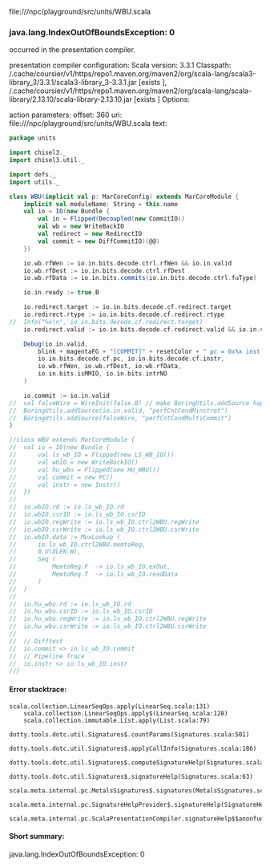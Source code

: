 file://<WORKSPACE>/npc/playground/src/units/WBU.scala
### java.lang.IndexOutOfBoundsException: 0

occurred in the presentation compiler.

presentation compiler configuration:
Scala version: 3.3.1
Classpath:
<HOME>/.cache/coursier/v1/https/repo1.maven.org/maven2/org/scala-lang/scala3-library_3/3.3.1/scala3-library_3-3.3.1.jar [exists ], <HOME>/.cache/coursier/v1/https/repo1.maven.org/maven2/org/scala-lang/scala-library/2.13.10/scala-library-2.13.10.jar [exists ]
Options:



action parameters:
offset: 360
uri: file://<WORKSPACE>/npc/playground/src/units/WBU.scala
text:
```scala
package units

import chisel3._
import chisel3.util._

import defs._
import utils._

class WBU(implicit val p: MarCoreConfig) extends MarCoreModule {
	implicit val moduleName: String = this.name
    val io = IO(new Bundle {
		val in = Flipped(Decoupled(new CommitIO))
		val wb = new WriteBackIO
		val redirect = new RedirectIO
		val commit = new DiffCommitIO)(@@)
	})

	io.wb.rfWen := io.in.bits.decode.ctrl.rfWen && io.in.valid
	io.wb.rfDest := io.in.bits.decode.ctrl.rfDest
	io.wb.rfData := io.in.bits.commits(io.in.bits.decode.ctrl.fuType)

	io.in.ready := true.B

	io.redirect.target := io.in.bits.decode.cf.redirect.target
	io.redirect.rtype := io.in.bits.decode.cf.redirect.rtype
//	Info("%x\n", io.in.bits.decode.cf.redirect.target)
	io.redirect.valid := io.in.bits.decode.cf.redirect.valid && io.in.valid

	Debug(io.in.valid, 
		blink + magentaFG + "[COMMIT]" + resetColor + " pc = 0x%x inst %x wen %x wdst %x wdata %x mmio %x intrNO %x\n",
		io.in.bits.decode.cf.pc, io.in.bits.decode.cf.instr, 
		io.wb.rfWen, io.wb.rfDest, io.wb.rfData, 
		io.in.bits.isMMIO, io.in.bits.intrNO
	)

	io.commit := io.in.valid
//	val falseWire = WireInit(false.B) // make BoringUtils.addSource happy
//	BoringUtils.addSource(io.in.valid, "perfCntCondMinstret")
//	BoringUtils.addSource(falseWire, "perfCntCondMultiCommit")
}

//class WBU extends MarCoreModule {
//	val io = IO(new Bundle {
//		val ls_wb_IO = Flipped(new LS_WB_IO())
//		val wbIO = new WriteBackIO()
//		val hu_wbu = Flipped(new HU_WBU())
//		val commit = new PC()
//		val instr = new Instr()
//	})
//	
//	io.wbIO.rd := io.ls_wb_IO.rd
//	io.wbIO.csrID := io.ls_wb_IO.csrID
//	io.wbIO.regWrite := io.ls_wb_IO.ctrl2WBU.regWrite
//	io.wbIO.csrWrite := io.ls_wb_IO.ctrl2WBU.csrWrite
//	io.wbIO.data := MuxLookup (
//		io.ls_wb_IO.ctrl2WBU.memtoReg,
//		0.U(XLEN.W),
//		Seq (
//			MemtoReg.F  -> io.ls_wb_IO.exOut,
//			MemtoReg.T  -> io.ls_wb_IO.readData
//		)
//	)
//
//	io.hu_wbu.rd := io.ls_wb_IO.rd
//	io.hu_wbu.csrID := io.ls_wb_IO.csrID
//	io.hu_wbu.regWrite := io.ls_wb_IO.ctrl2WBU.regWrite
//	io.hu_wbu.csrWrite := io.ls_wb_IO.ctrl2WBU.csrWrite
//
//	// Difftest
//	io.commit <> io.ls_wb_IO.commit
//	// Pipeline Trace
//	io.instr <> io.ls_wb_IO.instr
//}
```



#### Error stacktrace:

```
scala.collection.LinearSeqOps.apply(LinearSeq.scala:131)
	scala.collection.LinearSeqOps.apply$(LinearSeq.scala:128)
	scala.collection.immutable.List.apply(List.scala:79)
	dotty.tools.dotc.util.Signatures$.countParams(Signatures.scala:501)
	dotty.tools.dotc.util.Signatures$.applyCallInfo(Signatures.scala:186)
	dotty.tools.dotc.util.Signatures$.computeSignatureHelp(Signatures.scala:94)
	dotty.tools.dotc.util.Signatures$.signatureHelp(Signatures.scala:63)
	scala.meta.internal.pc.MetalsSignatures$.signatures(MetalsSignatures.scala:17)
	scala.meta.internal.pc.SignatureHelpProvider$.signatureHelp(SignatureHelpProvider.scala:51)
	scala.meta.internal.pc.ScalaPresentationCompiler.signatureHelp$$anonfun$1(ScalaPresentationCompiler.scala:398)
```
#### Short summary: 

java.lang.IndexOutOfBoundsException: 0